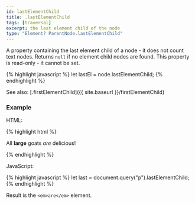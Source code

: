 ```yaml
---
id: lastElementChild
title: .lastElementChild
tags: [traversal]
excerpt: the last element child of the node
type: "Element? ParentNode.lastElementChild"
---
```


A property containing the last element child of a node - it does not count text nodes. Returns `null` if no element child nodes are found. This property is read-only - it cannot be set.

{% highlight javascript %}
let lastEl = node.lastElementChild;
{% endhighlight %}

See also: [.firstElementChild]({{ site.baseurl }}/firstElementChild)

### Example

HTML:

{% highlight html %}
<p>
    All
    <strong>large</strong>
    goats
    <em>are</em>
    delicious!
</p>
{% endhighlight %}

JavaScript:

{% highlight javascript %}
let last = document.query("p").lastElementChild;
{% endhighlight %}

Result is the `<em>are</em>` element.
